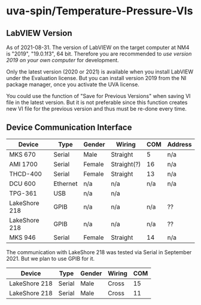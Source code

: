 # uva-spin/Temperature-Pressure-VIs

## LabVIEW Version

As of 2021-08-31.
The version of LabVIEW on the target computer at NM4 is "2019", "19.0.1f3", 64 bit.
Therefore you are recommended to *use version 2019 on your own computer* for development.

Only the latest version (2020 or 2021) is available when you install LabVIEW under the Evaluation license.
But you can install version 2019 from the NI package manager, once you activate the UVA license.

You could use the function of "Save for Previous Versions" when saving VI file in the latest version.
But it is not preferable since this function creates new VI file for the previous version and thus must be re-done every time.


## Device Communication Interface

| Device        | Type     | Gender | Wiring      | COM | Address |
| ------------- | -------- | ------ | ----------- | --- | ------- |
| MKS 670       | Serial   | Male   | Straight    |  5  | n/a     |
| AMI 1700      | Serial   | Female | Straight(?) | 16  | n/a     |
| THCD-400      | Serial   | Female | Straight    | 13  | n/a     |
| DCU 600       | Ethernet | n/a    | n/a         | n/a | n/a     |
| TPG-361       | USB      | n/a    | n/a         |     |         |
| LakeShore 218 | GPIB     | n/a    | n/a         | n/a | ??      |
| LakeShore 218	| GPIB     | n/a    | n/a         | n/a | ??      |
| MKS 946       | Serial   | Female | Straight    | 14  | n/a     |

The communication with LakeShore 218 was tested via Serial in September 2021.
But we plan to use GPIB for it.

| Device        | Type     | Gender | Wiring      | COM |
| ------------- | -------- | ------ | ----------- | --- |
| LakeShore 218 | Serial   | Male   | Cross       | 15  |
| LakeShore 218	| Serial   | Male   | Cross       | 11  |
